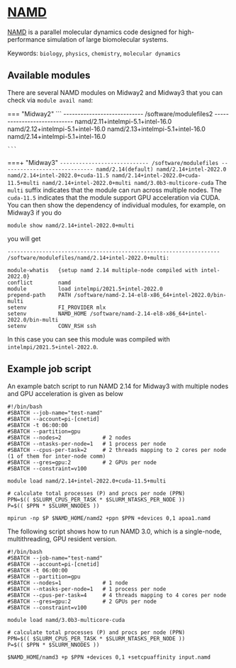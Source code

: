 # [NAMD](http://www.ks.uiuc.edu/Research/namd/)

[NAMD](http://www.ks.uiuc.edu/Research/namd/)  is a parallel molecular dynamics code designed for high-performance simulation of large biomolecular systems.

Keywords: `biology`, `physics`, `chemistry`, `molecular dynamics`

## Available modules

There are several NAMD modules on Midway2 and Midway3 that you can check via `module avail namd`:

=== "Midway2"
    ```
    ---------------------------- /software/modulefiles2 ----------------------------
    namd/2.11+intelmpi-5.1+intel-16.0 
    namd/2.12+intelmpi-5.1+intel-16.0
    namd/2.13+intelmpi-5.1+intel-16.0
    namd/2.14+intelmpi-5.1+intel-16.0   

    ```
===+ "Midway3"
    ```
    ---------------------------- /software/modulefiles -----------------------------
    namd/2.14(default)
    namd/2.14+intel-2022.0
    namd/2.14+intel-2022.0+cuda-11.5
    namd/2.14+intel-2022.0+cuda-11.5+multi
    namd/2.14+intel-2022.0+multi
    namd/3.0b3-multicore-cuda
    ```
The `multi` suffix indicates that the module can run across multiple nodes. The `cuda-11.5` indicates that the module support GPU acceleration via CUDA. You can then show the dependency of individual modules, for example, on Midway3 if you do
```
module show namd/2.14+intel-2022.0+multi
```
you will get
```
-------------------------------------------------------------------
/software/modulefiles/namd/2.14+intel-2022.0+multi:

module-whatis   {setup namd 2.14 multiple-node compiled with intel-2022.0}
conflict        namd
module          load intelmpi/2021.5+intel-2022.0
prepend-path    PATH /software/namd-2.14-el8-x86_64+intel-2022.0/bin-multi
setenv          FI_PROVIDER mlx
setenv          NAMD_HOME /software/namd-2.14-el8-x86_64+intel-2022.0/bin-multi
setenv          CONV_RSH ssh
```

In this case you can see this module was compiled with `intelmpi/2021.5+intel-2022.0`. 

## Example job script

An example batch script to run NAMD 2.14 for Midway3 with multiple nodes and GPU acceleration is given as below
```
#!/bin/bash
#SBATCH --job-name="test-namd"
#SBATCH --account=pi-[cnetid]
#SBATCH -t 06:00:00
#SBATCH --partition=gpu
#SBATCH --nodes=2             # 2 nodes
#SBATCH --ntasks-per-node=1   # 1 process per node
#SBATCH --cpus-per-task=2     # 2 threads mapping to 2 cores per node (1 of them for inter-node comm)
#SBATCH --gres=gpu:2          # 2 GPUs per node
#SBATCH --constraint=v100

module load namd/2.14+intel-2022.0+cuda-11.5+multi

# calculate total processes (P) and procs per node (PPN)
PPN=$(( $SLURM_CPUS_PER_TASK * $SLURM_NTASKS_PER_NODE ))
P=$(( $PPN * $SLURM_NNODES ))

mpirun -np $P $NAMD_HOME/namd2 +ppn $PPN +devices 0,1 apoa1.namd
```

The following script shows how to run NAMD 3.0, which is a single-node, multithreading, GPU resident version.

```
#!/bin/bash
#SBATCH --job-name="test-namd"
#SBATCH --account=pi-[cnetid]
#SBATCH -t 06:00:00
#SBATCH --partition=gpu
#SBATCH --nodes=1             # 1 node
#SBATCH --ntasks-per-node=1   # 1 process per node
#SBATCH --cpus-per-task=4     # 4 threads mapping to 4 cores per node
#SBATCH --gres=gpu:2          # 2 GPUs per node
#SBATCH --constraint=v100

module load namd/3.0b3-multicore-cuda

# calculate total processes (P) and procs per node (PPN)
PPN=$(( $SLURM_CPUS_PER_TASK * $SLURM_NTASKS_PER_NODE ))
P=$(( $PPN * $SLURM_NNODES ))

$NAMD_HOME/namd3 +p $PPN +devices 0,1 +setcpuaffinity input.namd
```

<!---
`namd.sbatch` is a submission script that can be used to submit
the `apoa1.namd` calculation job to the queue.

```bash
#!/bin/sh

#SBATCH --job-name=namd
#SBATCH --output=namd-%j.out
#SBATCH --constraint=ib
#SBATCH --exclusive
#SBATCH --nodes=4

module load namd/2.9

mpirun namd2 apoa1.namd
```

The script can be submitted with this command:

```default
sbatch namd.sbatch
```
--->